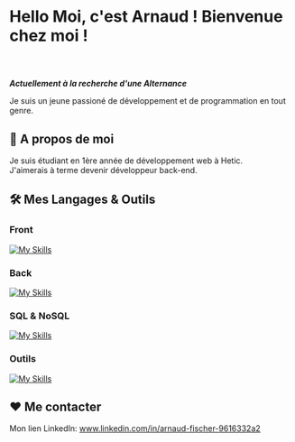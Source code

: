 # <p>Hello Moi, c'est Arnaud ! Bienvenue chez moi !</p>
 
<br>

***Actuellement à la recherche d'une Alternance***

Je suis un jeune passioné de développement et de programmation en tout genre.



## 🧐 A propos de moi

 Je suis étudiant en 1ère année de développement web à Hetic. <br>
 J'aimerais à terme devenir développeur back-end.


##  🛠️ Mes Langages & Outils
### Front
[![My Skills](https://skillicons.dev/icons?i=html,css,js,react,nextjs)](https://github.com/Jeck0v)
### Back
[![My Skills](https://skillicons.dev/icons?i=nodejs,py,django,php,nextjs)](https://github.com/Jeck0v)
### SQL & NoSQL
[![My Skills](https://skillicons.dev/icons?i=postgres,firebase,supabase,mongodb,mysql)](https://github.com/Jeck0v)
### Outils
[![My Skills](https://skillicons.dev/icons?i=docker,figma,vscode,phpstorm,pycharm)](https://github.com/Jeck0v)


## ❤️ Me contacter
Mon lien LinkedIn: www.linkedin.com/in/arnaud-fischer-9616332a2

